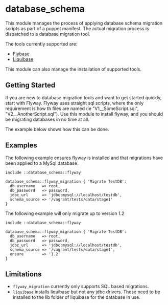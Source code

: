 database_schema
===============

This module manages the process of applying database schema migration scripts 
as part of a puppet manifest. The actual migration process is dispatched to a 
database migration tool.

The tools currently supported are:

* [Flybase](http://flywaydb.org/)
* [Liquibase](http://www.liquibase.org/index.html) 

This module can also manage the installation of supported tools.

Getting Started
---------------

If you are new to database migration tools and want to get started quickly, 
start with Flyway. Flyway uses straight sql scripts, where the only requirement
is how th files are named (ie "V1__SomeScript.sql", "V2__AnotherScript.sql").
Use this module to install flyway, and you should be migrating databases in no
time at all.

The example below shows how this can be done.

Examples
--------

The following example ensures flyway is installed and that migrations have been 
applied to a MySql database.

    include ::database_schema::flyway
    
    database_schema::flyway_migration { 'Migrate TestDB':
      db_username   => root,
      db_password   => password,
      jdbc_url      => 'jdbc:mysql://localhost/testdb',
      schema_source => '/vagrant/tests/data/stage1'
    }

The following example will only migrate up to version 1.2
    
    include ::database_schema::flyway

    database_schema::flyway_migration { 'Migrate TestDB':
      db_username   => root,
      db_password   => password,
      jdbc_url      => 'jdbc:mysql://localhost/testdb',
      schema_source => '/vagrant/tests/data/stage1',
      ensure        => '1.2'
    }
Limitations
-----------

* `flyway_migration` currently only supports SQL based migrations.
* `liquibase` installs liquibase but not any jdbc drivers. These need to be 
  installed to the lib folder of liquibase for the database in use. 